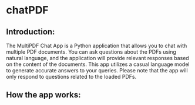 # chatPDF
## Introduction:
The MultiPDF Chat App is a Python application that allows you to chat with multiple PDF documents. You can ask questions about the PDFs using natural language, and the application will provide relevant responses based on the content of the documents. This app utilizes a casual language model to generate accurate answers to your queries. Please note that the app will only respond to questions related to the loaded PDFs.
## How the app works:




